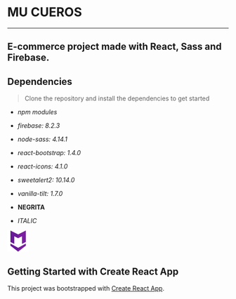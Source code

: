 # MU CUEROS 
---

## E-commerce project made with React, Sass and Firebase.

## Dependencies

> Clone the repository and install the dependencies to get started

- _npm modules_

- _firebase: 8.2.3_

- _node-sass: 4.14.1_

- _react-bootstrap: 1.4.0_

- _react-icons: 4.1.0_

- _sweetalert2: 10.14.0_

- _vanilla-tilt: 1.7.0_


- **NEGRITA**
- _ITALIC_


![alt text](https://github.com/adam-p/markdown-here/raw/master/src/common/images/icon48.png "Logo 1")

## Getting Started with Create React App

This project was bootstrapped with [Create React App](https://github.com/facebook/create-react-app).
